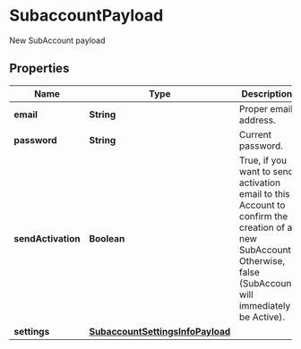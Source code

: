 

# SubaccountPayload

New SubAccount payload

## Properties

Name | Type | Description | Notes
------------ | ------------- | ------------- | -------------
**email** | **String** | Proper email address. | 
**password** | **String** | Current password. | 
**sendActivation** | **Boolean** | True, if you want to send activation email to this Account to confirm the creation of a new SubAccount. Otherwise, false (SubAccount will immediately be Active). |  [optional]
**settings** | [**SubaccountSettingsInfoPayload**](SubaccountSettingsInfoPayload.md) |  |  [optional]



